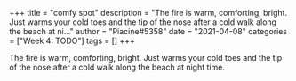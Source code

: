 +++
title = "comfy spot"
description = "The fire is warm, comforting, bright. Just warms your cold toes and the tip of the nose after a cold walk along the beach at ni..."
author = "Piacine#5358"
date = "2021-04-08"
categories = ["Week 4: TODO"]
tags = []
+++

The fire is warm, comforting, bright. Just warms your cold toes and the tip of the nose after a cold walk along the beach at night time.
